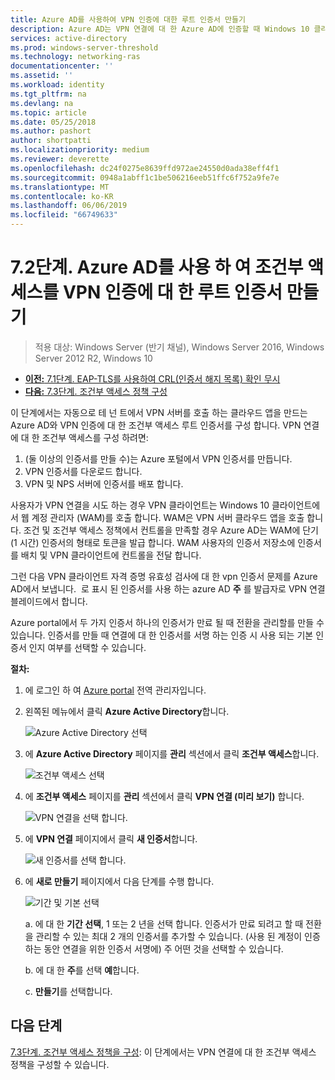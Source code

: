 ```yaml
---
title: Azure AD를 사용하여 VPN 인증에 대한 루트 인증서 만들기
description: Azure AD는 VPN 연결에 대 한 Azure AD에 인증할 때 Windows 10 클라이언트에 발급 된 인증서를 서명 하는 VPN 인증서를 사용 합니다. 기본으로 표시 된 인증서가 Azure AD를 사용 하는 발급자입니다.
services: active-directory
ms.prod: windows-server-threshold
ms.technology: networking-ras
documentationcenter: ''
ms.assetid: ''
ms.workload: identity
ms.tgt_pltfrm: na
ms.devlang: na
ms.topic: article
ms.date: 05/25/2018
ms.author: pashort
author: shortpatti
ms.localizationpriority: medium
ms.reviewer: deverette
ms.openlocfilehash: dc24f0275e8639ffd972ae24550d0ada38eff4f1
ms.sourcegitcommit: 0948a1abff1c1be506216eeb51ffc6f752a9fe7e
ms.translationtype: MT
ms.contentlocale: ko-KR
ms.lasthandoff: 06/06/2019
ms.locfileid: "66749633"
---
```

# <a name="step-72-create-conditional-access-root-certificates-for-vpn-authentication-with-azure-ad"></a>7.2단계. Azure AD를 사용 하 여 조건부 액세스를 VPN 인증에 대 한 루트 인증서 만들기

>적용 대상: Windows Server (반기 채널), Windows Server 2016, Windows Server 2012 R2, Windows 10

- [**이전:** 7.1단계. EAP-TLS를 사용하여 CRL(인증서 해지 목록) 확인 무시](vpn-config-eap-tls-to-ignore-crl-checking.md)
- [**다음:** 7.3단계. 조건부 액세스 정책 구성](vpn-config-conditional-access-policy.md)

이 단계에서는 자동으로 테 넌 트에서 VPN 서버를 호출 하는 클라우드 앱을 만드는 Azure AD와 VPN 인증에 대 한 조건부 액세스 루트 인증서를 구성 합니다. VPN 연결에 대 한 조건부 액세스를 구성 하려면:

1. (둘 이상의 인증서를 만들 수)는 Azure 포털에서 VPN 인증서를 만듭니다.
2. VPN 인증서를 다운로드 합니다.
3. VPN 및 NPS 서버에 인증서를 배포 합니다.

사용자가 VPN 연결을 시도 하는 경우 VPN 클라이언트는 Windows 10 클라이언트에서 웹 계정 관리자 (WAM)를 호출 합니다. WAM은 VPN 서버 클라우드 앱을 호출 합니다. 조건 및 조건부 액세스 정책에서 컨트롤을 만족할 경우 Azure AD는 WAM에 단기 (1 시간) 인증서의 형태로 토큰을 발급 합니다. WAM 사용자의 인증서 저장소에 인증서를 배치 및 VPN 클라이언트에 컨트롤을 전달 합니다.  

그런 다음 VPN 클라이언트 자격 증명 유효성 검사에 대 한 vpn 인증서 문제를 Azure AD에서 보냅니다.  로 표시 된 인증서를 사용 하는 azure AD **주** 를 발급자로 VPN 연결 블레이드에서 합니다. 

Azure portal에서 두 가지 인증서 하나의 인증서가 만료 될 때 전환을 관리할를 만들 수 있습니다. 인증서를 만들 때 연결에 대 한 인증서를 서명 하는 인증 시 사용 되는 기본 인증서 인지 여부를 선택할 수 있습니다.

**절차:**

1. 에 로그인 하 여 [Azure portal](https://portal.azure.com) 전역 관리자입니다.

2. 왼쪽된 메뉴에서 클릭 **Azure Active Directory**합니다. 

    ![Azure Active Directory 선택](../../media/Always-On-Vpn/01.png)

3. 에 **Azure Active Directory** 페이지를 **관리** 섹션에서 클릭 **조건부 액세스**합니다.

    ![조건부 액세스 선택](../../media/Always-On-Vpn/02.png)

4. 에 **조건부 액세스** 페이지를 **관리** 섹션에서 클릭 **VPN 연결 (미리 보기)** 합니다.

    ![VPN 연결을 선택 합니다.](../../media/Always-On-Vpn/03.png)

5. 에 **VPN 연결** 페이지에서 클릭 **새 인증서**합니다.

    ![새 인증서를 선택 합니다.](../../media/Always-On-Vpn/04.png)

6. 에 **새로 만들기** 페이지에서 다음 단계를 수행 합니다.

    ![기간 및 기본 선택](../../media/Always-On-Vpn/05.png)

    a. 에 대 한 **기간 선택**, 1 또는 2 년을 선택 합니다. 인증서가 만료 되려고 할 때 전환을 관리할 수 있는 최대 2 개의 인증서를 추가할 수 있습니다. (사용 된 계정이 인증 하는 동안 연결을 위한 인증서 서명에) 주 어떤 것을 선택할 수 있습니다.

    b. 에 대 한 **주**를 선택 **예**합니다.

    c. **만들기**를 선택합니다.

## <a name="next-steps"></a>다음 단계

[7.3단계. 조건부 액세스 정책을 구성](vpn-config-conditional-access-policy.md): 이 단계에서는 VPN 연결에 대 한 조건부 액세스 정책을 구성할 수 있습니다. 
